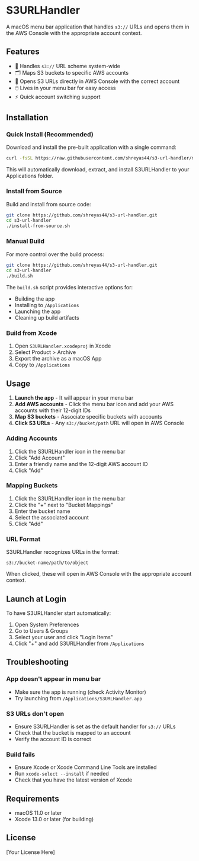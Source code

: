 # S3URLHandler

A macOS menu bar application that handles `s3://` URLs and opens them in the AWS Console with the appropriate account context.

## Features

- 🔗 Handles `s3://` URL scheme system-wide
- 🗂️ Maps S3 buckets to specific AWS accounts
- 🎯 Opens S3 URLs directly in AWS Console with the correct account
- 🖱️ Lives in your menu bar for easy access
- ⚡ Quick account switching support

## Installation

### Quick Install (Recommended)

Download and install the pre-built application with a single command:

```bash
curl -fsSL https://raw.githubusercontent.com/shreyas44/s3-url-handler/main/quick-install.sh | bash
```

This will automatically download, extract, and install S3URLHandler to your Applications folder.

### Install from Source

Build and install from source code:

```bash
git clone https://github.com/shreyas44/s3-url-handler.git
cd s3-url-handler
./install-from-source.sh
```

### Manual Build

For more control over the build process:

```bash
git clone https://github.com/shreyas44/s3-url-handler.git
cd s3-url-handler
./build.sh
```

The `build.sh` script provides interactive options for:
- Building the app
- Installing to `/Applications`
- Launching the app
- Cleaning up build artifacts

### Build from Xcode

1. Open `S3URLHandler.xcodeproj` in Xcode
2. Select Product > Archive
3. Export the archive as a macOS App
4. Copy to `/Applications`

## Usage

1. **Launch the app** - It will appear in your menu bar
2. **Add AWS accounts** - Click the menu bar icon and add your AWS accounts with their 12-digit IDs
3. **Map S3 buckets** - Associate specific buckets with accounts
4. **Click S3 URLs** - Any `s3://bucket/path` URL will open in AWS Console

### Adding Accounts

1. Click the S3URLHandler icon in the menu bar
2. Click "Add Account"
3. Enter a friendly name and the 12-digit AWS account ID
4. Click "Add"

### Mapping Buckets

1. Click the S3URLHandler icon in the menu bar
2. Click the "+" next to "Bucket Mappings"
3. Enter the bucket name
4. Select the associated account
5. Click "Add"

### URL Format

S3URLHandler recognizes URLs in the format:
```
s3://bucket-name/path/to/object
```

When clicked, these will open in AWS Console with the appropriate account context.

## Launch at Login

To have S3URLHandler start automatically:

1. Open System Preferences
2. Go to Users & Groups
3. Select your user and click "Login Items"
4. Click "+" and add S3URLHandler from `/Applications`

## Troubleshooting

### App doesn't appear in menu bar
- Make sure the app is running (check Activity Monitor)
- Try launching from `/Applications/S3URLHandler.app`

### S3 URLs don't open
- Ensure S3URLHandler is set as the default handler for `s3://` URLs
- Check that the bucket is mapped to an account
- Verify the account ID is correct

### Build fails
- Ensure Xcode or Xcode Command Line Tools are installed
- Run `xcode-select --install` if needed
- Check that you have the latest version of Xcode

## Requirements

- macOS 11.0 or later
- Xcode 13.0 or later (for building)

## License

[Your License Here]